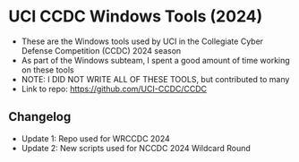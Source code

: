 # UCI CCDC Windows Tools (2024)
- These are the Windows tools used by UCI in the Collegiate Cyber Defense Competition (CCDC) 2024 season
- As part of the Windows subteam, I spent a good amount of time working on these tools
- NOTE: I DID NOT WRITE ALL OF THESE TOOLS, but contributed to many
- Link to repo: https://github.com/UCI-CCDC/CCDC

## Changelog
- Update 1: Repo used for WRCCDC 2024
- Update 2: New scripts used for NCCDC 2024 Wildcard Round